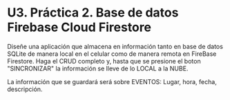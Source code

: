 # U3. Práctica 2. Base de datos Firebase Cloud Firestore

Diseñe una aplicación que almacena en información tanto en base de datos SQLite de manera local en el celular como de manera remota en FireBase Firestore. Haga el CRUD completo y, hasta que se presione el boton "SINCRONIZAR" la información se lleve de lo LOCAL a la NUBE.

La información que se guardará será sobre EVENTOS: Lugar, hora, fecha, descripción.
